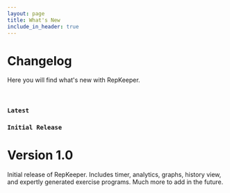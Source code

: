 ```yaml
---
layout: page
title: What's New
include_in_header: true
---
```


# Changelog
Here you will find what's new with RepKeeper. 

<br>

### `Latest`
### `Initial Release`
# **Version 1.0**
Initial release of RepKeeper. Includes timer, analytics, graphs, history view, and expertly generated exercise programs. Much more to add in the future. 
<br>
